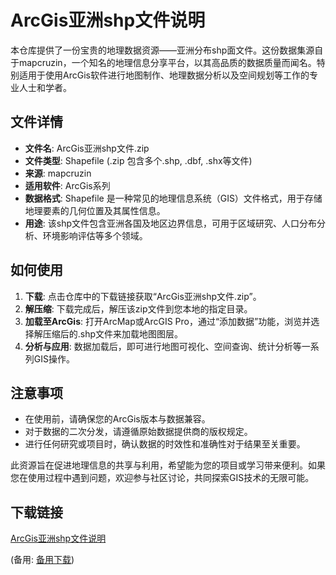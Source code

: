 # ArcGis亚洲shp文件说明

本仓库提供了一份宝贵的地理数据资源——亚洲分布shp面文件。这份数据集源自于mapcruzin，一个知名的地理信息分享平台，以其高品质的数据质量而闻名。特别适用于使用ArcGis软件进行地图制作、地理数据分析以及空间规划等工作的专业人士和学者。

## 文件详情

- **文件名**: ArcGis亚洲shp文件.zip
- **文件类型**: Shapefile (.zip 包含多个.shp, .dbf, .shx等文件)
- **来源**: mapcruzin
- **适用软件**: ArcGis系列
- **数据格式**: Shapefile 是一种常见的地理信息系统（GIS）文件格式，用于存储地理要素的几何位置及其属性信息。
- **用途**: 该shp文件包含亚洲各国及地区边界信息，可用于区域研究、人口分布分析、环境影响评估等多个领域。

## 如何使用

1. **下载**: 点击仓库中的下载链接获取“ArcGis亚洲shp文件.zip”。
2. **解压缩**: 下载完成后，解压该zip文件到您本地的指定目录。
3. **加载至ArcGis**: 打开ArcMap或ArcGIS Pro，通过“添加数据”功能，浏览并选择解压缩后的.shp文件来加载地图图层。
4. **分析与应用**: 数据加载后，即可进行地图可视化、空间查询、统计分析等一系列GIS操作。

## 注意事项

- 在使用前，请确保您的ArcGis版本与数据兼容。
- 对于数据的二次分发，请遵循原始数据提供商的版权规定。
- 进行任何研究或项目时，确认数据的时效性和准确性对于结果至关重要。

此资源旨在促进地理信息的共享与利用，希望能为您的项目或学习带来便利。如果您在使用过程中遇到问题，欢迎参与社区讨论，共同探索GIS技术的无限可能。

## 下载链接
[ArcGis亚洲shp文件说明](https://pan.quark.cn/s/12e77f7b76ca) 

(备用: [备用下载](https://pan.baidu.com/s/1j3wxqWbIWuiW0V30ag2JSA?pwd=1234))
